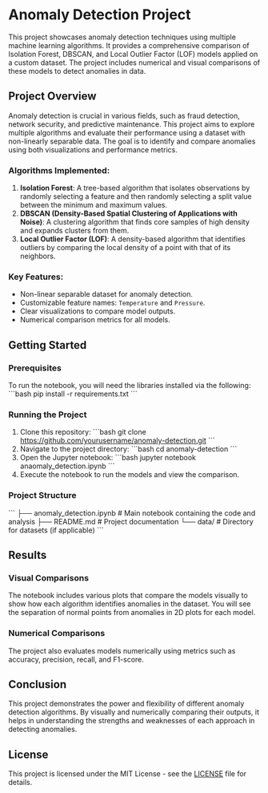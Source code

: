 
# Anomaly Detection Project

This project showcases anomaly detection techniques using multiple machine learning algorithms. It provides a comprehensive comparison of Isolation Forest, DBSCAN, and Local Outlier Factor (LOF) models applied on a custom dataset. The project includes numerical and visual comparisons of these models to detect anomalies in data.

## Project Overview

Anomaly detection is crucial in various fields, such as fraud detection, network security, and predictive maintenance. This project aims to explore multiple algorithms and evaluate their performance using a dataset with non-linearly separable data. The goal is to identify and compare anomalies using both visualizations and performance metrics.

### Algorithms Implemented:
1. **Isolation Forest**: A tree-based algorithm that isolates observations by randomly selecting a feature and then randomly selecting a split value between the minimum and maximum values.
2. **DBSCAN (Density-Based Spatial Clustering of Applications with Noise)**: A clustering algorithm that finds core samples of high density and expands clusters from them.
3. **Local Outlier Factor (LOF)**: A density-based algorithm that identifies outliers by comparing the local density of a point with that of its neighbors.

### Key Features:
- Non-linear separable dataset for anomaly detection.
- Customizable feature names: `Temperature` and `Pressure`.
- Clear visualizations to compare model outputs.
- Numerical comparison metrics for all models.
  
## Getting Started

### Prerequisites
To run the notebook, you will need the libraries installed via the following:
\`\`\`bash
pip install -r requirements.txt
\`\`\`

### Running the Project
1. Clone this repository:
   \`\`\`bash
   git clone https://github.com/yourusername/anomaly-detection.git
   \`\`\`
2. Navigate to the project directory:
   \`\`\`bash
   cd anomaly-detection
   \`\`\`
3. Open the Jupyter notebook:
   \`\`\`bash
   jupyter notebook anaomaly_detection.ipynb
   \`\`\`
4. Execute the notebook to run the models and view the comparison.

### Project Structure
\`\`\`
├── anomaly_detection.ipynb   # Main notebook containing the code and analysis
├── README.md                 # Project documentation
└── data/                     # Directory for datasets (if applicable)
\`\`\`

## Results

### Visual Comparisons
The notebook includes various plots that compare the models visually to show how each algorithm identifies anomalies in the dataset. You will see the separation of normal points from anomalies in 2D plots for each model.

### Numerical Comparisons
The project also evaluates models numerically using metrics such as accuracy, precision, recall, and F1-score.

## Conclusion
This project demonstrates the power and flexibility of different anomaly detection algorithms. By visually and numerically comparing their outputs, it helps in understanding the strengths and weaknesses of each approach in detecting anomalies.

## License
This project is licensed under the MIT License - see the [LICENSE](LICENSE) file for details.
